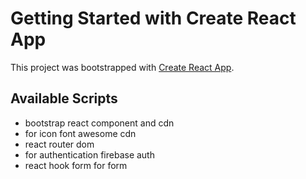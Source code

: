 # Getting Started with Create React App

This project was bootstrapped with [Create React App](https://github.com/facebook/create-react-app).

## Available Scripts

- bootstrap react component and cdn
- for icon font awesome cdn
- react router dom 
- for authentication firebase auth
- react hook form for form 
